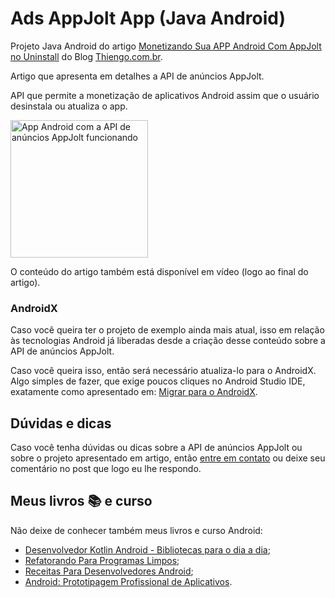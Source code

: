 # Ads AppJolt App (Java Android)

Projeto Java Android do artigo [Monetizando Sua APP Android Com AppJolt no Uninstall](https://www.thiengo.com.br/monetizando-sua-app-android-com-appjolt-no-uninstall) do Blog [Thiengo.com.br](https://www.thiengo.com.br).

Artigo que apresenta em detalhes a API de anúncios AppJolt.

API que permite a monetização de aplicativos Android assim que o usuário desinstala ou atualiza o app.

<img src="https://www.thiengo.com.br/img/post/normal/kmn8anpr47e8mthf9thbtduse23d66f48b8f587540e3a70e28acf6ef71.png" width="220" alt="App Android com a API de anúncios AppJolt funcionando">

O conteúdo do artigo também está disponível em vídeo (logo ao final do artigo).

### AndroidX

Caso você queira ter o projeto de exemplo ainda mais atual, isso em relação às tecnologias Android já liberadas desde a criação desse conteúdo sobre a API de anúncios AppJolt.

Caso você queira isso, então será necessário atualiza-lo para o AndroidX. Algo simples de fazer, que exige poucos cliques no Android Studio IDE, exatamente como apresentado em: [Migrar para o AndroidX](https://developer.android.com/jetpack/androidx/migrate?hl=pt-br).

## Dúvidas e dicas

Caso você tenha dúvidas ou dicas sobre a API de anúncios AppJolt ou sobre o projeto apresentado em artigo, então [entre em contato](https://www.thiengo.com.br/contato) ou deixe seu comentário no post que logo eu lhe respondo.

## Meus livros 📚 e curso

Não deixe de conhecer também meus livros e curso Android:

- [Desenvolvedor Kotlin Android - Bibliotecas para o dia a dia](https://www.thiengo.com.br/livro-desenvolvedor-kotlin-android);
- [Refatorando Para Programas Limpos](https://www.thiengo.com.br/livro-refatorando-para-programas-limpos);
- [Receitas Para Desenvolvedores Android](https://www.thiengo.com.br/livro-receitas-para-desenvolvedores-android);
- [Android: Prototipagem Profissional de Aplicativos](https://www.udemy.com/course/android-prototipagem-profissional-de-aplicativos/?locale=pt_BR&persist_locale=).
